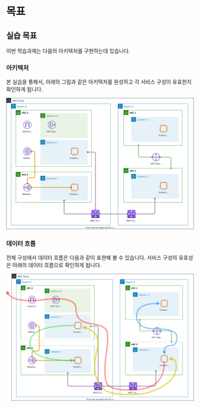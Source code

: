 # 목표

## 실습 목표

이번 학습과제는 다음의 아키텍처를 구현하는데 있습니다.

### 아키텍처

본 실습을 통해서, 아래의 그림과 같은 아키텍처를 완성하고 각 서비스 구성이 유효한지 확인하게 됩니다.

![target architecture](./objective.svg)

### 데이터 흐름

전체 구성에서 데이터 흐름은 다음과 같이 표현해 볼 수 있습니다. 서비스 구성의 유효성은
아래의 데이터 흐름으로 확인하게 됩니다.

![target architecture](./objective-flow.svg)
